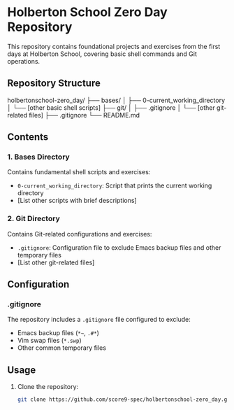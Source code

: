 # Holberton School Zero Day Repository

This repository contains foundational projects and exercises from the first days at Holberton School, covering basic shell commands and Git operations.

## Repository Structure
holbertonschool-zero_day/
├── bases/
│ ├── 0-current_working_directory
│ └── [other basic shell scripts]
├── git/
│ ├── .gitignore
│ └── [other git-related files]
├── .gitignore
└── README.md

## Contents

### 1. Bases Directory
Contains fundamental shell scripts and exercises:
- `0-current_working_directory`: Script that prints the current working directory
- [List other scripts with brief descriptions]

### 2. Git Directory
Contains Git-related configurations and exercises:
- `.gitignore`: Configuration file to exclude Emacs backup files and other temporary files
- [List other git-related files]

## Configuration

### .gitignore
The repository includes a `.gitignore` file configured to exclude:
- Emacs backup files (`*~`, `.#*`)
- Vim swap files (`*.swp`)
- Other common temporary files

## Usage

1. Clone the repository:
   ```bash
   git clone https://github.com/score9-spec/holbertonschool-zero_day.git

